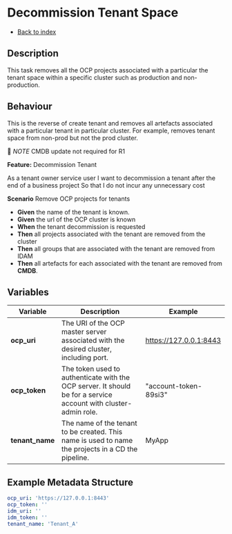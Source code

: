 # Decommission Tenant Space

* [Back to index](../README.md)

## Description

This task removes all the OCP projects associated with a particular the tenant space within a specific cluster such as production and non-production.

## Behaviour

This is the reverse of create tenant and removes all artefacts associated with a particular tenant in particular cluster.  For example, removes tenant space from non-prod but not the prod cluster.

:pencil: *NOTE* CMDB update not required for R1

**Feature:** Decommission Tenant

As a tenant owner service user 
I want to decommission a tenant after the end of a business project
So that I do not incur any unnecessary cost

**Scenario** Remove OCP projects for tenants 

* **Given** the name of the tenant is known.
* **Given** the url of the OCP cluster is known
* **When** the tenant decommission is requested
* **Then** all projects associated with the tenant are removed from the cluster
* **Then** all groups that are associated with the tenant are removed from IDAM 
* **Then** all artefacts for each associated with the tenant are removed from **CMDB**.

## Variables

| Variable        | Description                                                                                                     | Example                             |
| --------------- | --------------------------------------------------------------------------------------------------------------- | ----------------------------------- |
| **ocp_uri**     | The URI of the OCP master server associated with the desired cluster, including port.                           | https://127.0.0.1:8443              |
| **ocp_token**   | The token used to authenticate with the OCP server. It should be for a service account with cluster-admin role. | "account-token-89si3"               |
| **tenant_name** | The name of the tenant to be created. This name is used to name the projects in a CD the pipeline.              | MyApp                               |

## Example Metadata Structure

```yaml
ocp_uri: 'https://127.0.0.1:8443'
ocp_token: ''
idm_uri: ''
idm_token: ''
tenant_name: 'Tenant_A'
